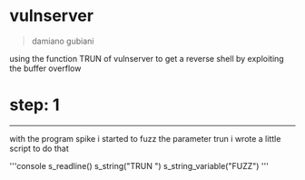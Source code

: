 # vulnserver

> damiano gubiani

using the function TRUN of vulnserver to get 
a reverse shell by exploiting the buffer overflow

# step: 1
---------

with the program spike i started to fuzz the parameter trun
i wrote a little script to do that

'''console
s_readline()
s_string("TRUN ")
s_string_variable("FUZZ")
'''




